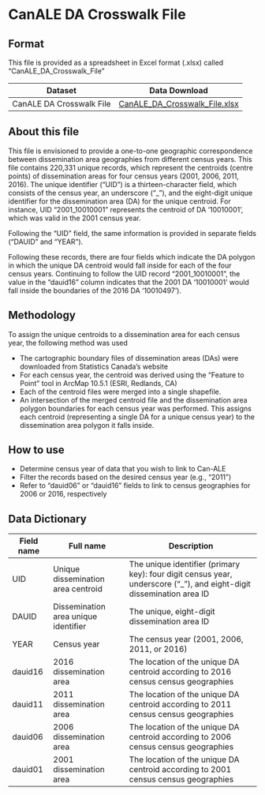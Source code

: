 # CanALE DA Crosswalk File

## Format
This file is provided as a spreadsheet in Excel format (.xlsx) called “CanALE_DA_Crosswalk_File”

| Dataset | Data Download |
| ------- | ------------- |
| CanALE DA Crosswalk File | [CanALE_DA_Crosswalk_File.xlsx](https://github.com/walkabillylab/Can-ALE/blob/main/CanALE_DA_Crosswalk_File/CanALE_DA_Crosswalk_File.xlsx) |

## About this file

This file is envisioned to provide a one-to-one geographic correspondence between dissemination area geographies from different census years. This file contains 220,331 unique records, which represent the centroids (centre points) of dissemination areas for four census years (2001, 2006, 2011, 2016). The unique identifier (“UID”) is a thirteen-character field, which consists of the census year, an underscore (“_”), and the eight-digit unique identifier for the dissemination area (DA) for the unique centroid. For instance, UID “2001_10010001” represents the centroid of DA ‘10010001’, which was valid in the 2001 census year.

Following the “UID” field, the same information is provided in separate fields (“DAUID” and “YEAR”).

Following these records, there are four fields which indicate the DA polygon in which the unique DA centroid would fall inside for each of the four census years. Continuing to follow the UID record “2001_10010001”, the value in the “dauid16” column indicates that the 2001 DA ‘10010001’ would fall inside the boundaries of the 2016 DA ‘10010497’).

## Methodology

To assign the unique centroids to a dissemination area for each census year, the following method was used

*	The cartographic boundary files of dissemination areas (DAs) were downloaded from Statistics Canada’s website 
*	For each census year, the centroid was derived using the “Feature to Point” tool in ArcMap 10.5.1 (ESRI, Redlands, CA)
*	Each of the centroid files were merged into a single shapefile.
*	An intersection of the merged centroid file and the dissemination area polygon boundaries for each census year was performed. This assigns each centroid (representing a single DA for a unique census year) to the dissemination area polygon it falls inside. 

## How to use

*	Determine census year of data that you wish to link to Can-ALE
*	Filter the records based on the desired census year (e.g., “2011”)
*	Refer to “dauid06” or “dauid16” fields to link to census geographies for 2006 or 2016, respectively

## Data Dictionary

| Field name | Full name |	Description |
| ---------- | --------- | ------------ |
| UID	| Unique dissemination area centroid	| The unique identifier (primary key): four digit census year, underscore (“_”), and eight-digit dissemination area ID |
| DAUID	| Dissemination area unique identifier	| The unique, eight-digit dissemination area ID |  
| YEAR	| Census year	| The census year (2001, 2006, 2011, or 2016)  |
| dauid16	| 2016 dissemination area	| The location of the unique DA centroid according to 2016 census census geographies |
| dauid11	| 2011 dissemination area	| The location of the unique DA centroid according to 2011 census census geographies |
| dauid06	| 2006 dissemination area	| The location of the unique DA centroid according to 2006 census census geographies |
| dauid01	| 2001 dissemination area	| The location of the unique DA centroid according to 2001 census census geographies |


